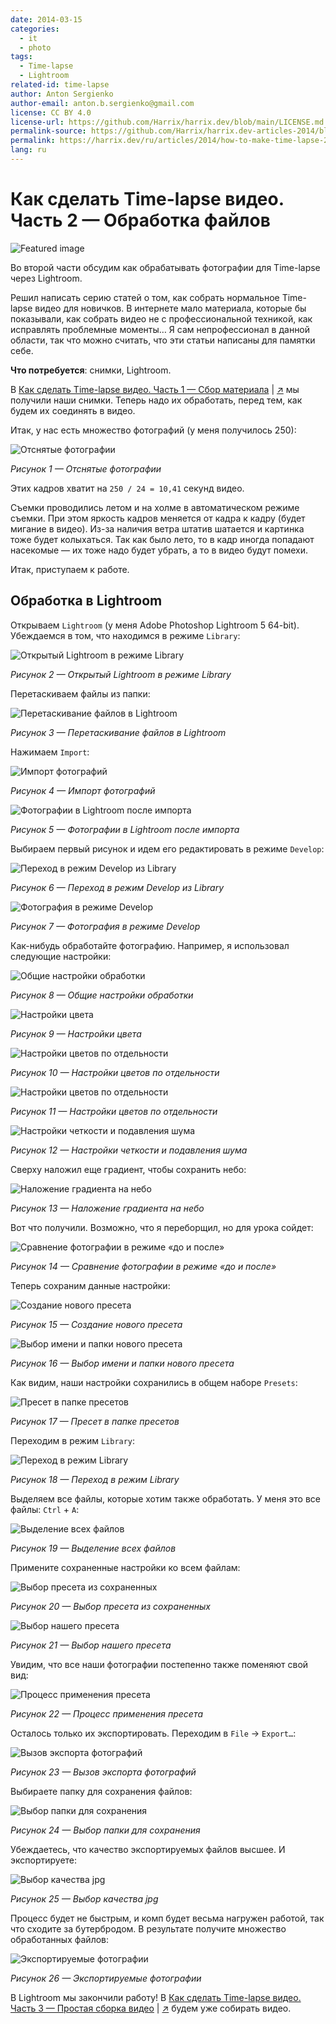 ```yaml
---
date: 2014-03-15
categories:
  - it
  - photo
tags:
  - Time-lapse
  - Lightroom
related-id: time-lapse
author: Anton Sergienko
author-email: anton.b.sergienko@gmail.com
license: CC BY 4.0
license-url: https://github.com/Harrix/harrix.dev/blob/main/LICENSE.md
permalink-source: https://github.com/Harrix/harrix.dev-articles-2014/blob/main/how-to-make-time-lapse-2/how-to-make-time-lapse-2.md
permalink: https://harrix.dev/ru/articles/2014/how-to-make-time-lapse-2/
lang: ru
---
```


# Как сделать Time-lapse видео. Часть 2 — Обработка файлов

![Featured image](featured-image.svg)

Во второй части обсудим как обрабатывать фотографии для Time-lapse через Lightroom.

Решил написать серию статей о том, как собрать нормальное Time-lapse видео для новичков. В интернете мало материала, которые бы показывали, как собрать видео не с профессиональной техникой, как исправлять проблемные моменты… Я сам непрофессионал в данной области, так что можно считать, что эти статьи написаны для памятки себе.

**Что потребуется**: снимки, Lightroom.

В [Как сделать Time-lapse видео. Часть 1 — Сбор материала](https://github.com/Harrix/harrix.dev-articles-2014/blob/main/how-to-make-time-lapse-1/how-to-make-time-lapse-1.md) | [↗️](https://harrix.dev/ru/articles/2014/how-to-make-time-lapse-1/) мы получили наши снимки. Теперь надо их обработать, перед тем, как будем их соединять в видео.

Итак, у нас есть множество фотографий (у меня получилось 250):

![Отснятые фотографии](img/lightroom_01.png)

_Рисунок 1 — Отснятые фотографии_

Этих кадров хватит на `250 / 24 = 10,41` секунд видео.

Съемки проводились летом и на холме в автоматическом режиме съемки. При этом яркость кадров меняется от кадра к кадру (будет мигание в видео). Из-за наличия ветра штатив шатается и картинка тоже будет колыхаться. Так как было лето, то в кадр иногда попадают насекомые — их тоже надо будет убрать, а то в видео будут помехи.

Итак, приступаем к работе.

## Обработка в Lightroom

Открываем `Lightroom` (у меня Adobe Photoshop Lightroom 5 64-bit). Убеждаемся в том, что находимся в режиме `Library`:

![Открытый Lightroom в режиме Library](img/lightroom_02.png)

_Рисунок 2 — Открытый Lightroom в режиме Library_

Перетаскиваем файлы из папки:

![Перетаскивание файлов в Lightroom](img/lightroom_03.png)

_Рисунок 3 — Перетаскивание файлов в Lightroom_

Нажимаем `Import`:

![Импорт фотографий](img/lightroom_04.png)

_Рисунок 4 — Импорт фотографий_

![Фотографии в Lightroom после импорта](img/lightroom_05.png)

_Рисунок 5 — Фотографии в Lightroom после импорта_

Выбираем первый рисунок и идем его редактировать в режиме `Develop`:

![Переход в режим Develop из Library](img/lightroom_06.png)

_Рисунок 6 — Переход в режим Develop из Library_

![Фотография в режиме Develop](img/lightroom_07.png)

_Рисунок 7 — Фотография в режиме Develop_

Как-нибудь обработайте фотографию. Например, я использовал следующие настройки:

![Общие настройки обработки](img/lightroom_08.png)

_Рисунок 8 — Общие настройки обработки_

![Настройки цвета](img/lightroom_09.png)

_Рисунок 9 — Настройки цвета_

![Настройки цветов по отдельности](img/lightroom_10.png)

_Рисунок 10 — Настройки цветов по отдельности_

![Настройки цветов по отдельности](img/lightroom_11.png)

_Рисунок 11 — Настройки цветов по отдельности_

![Настройки четкости и подавления шума](img/lightroom_12.png)

_Рисунок 12 — Настройки четкости и подавления шума_

Сверху наложил еще градиент, чтобы сохранить небо:

![Наложение градиента на небо](img/lightroom_13.png)

_Рисунок 13 — Наложение градиента на небо_

Вот что получили. Возможно, что я переборщил, но для урока сойдет:

![Сравнение фотографии в режиме «до и после»](img/lightroom_14.png)

_Рисунок 14 — Сравнение фотографии в режиме «до и после»_

Теперь сохраним данные настройки:

![Создание нового пресета](img/lightroom_15.png)

_Рисунок 15 — Создание нового пресета_

![Выбор имени и папки нового пресета](img/lightroom_16.png)

_Рисунок 16 — Выбор имени и папки нового пресета_

Как видим, наши настройки сохранились в общем наборе `Presets`:

![Пресет в папке пресетов](img/lightroom_17.png)

_Рисунок 17 — Пресет в папке пресетов_

Переходим в режим `Library`:

![Переход в режим Library](img/lightroom_18.png)

_Рисунок 18 — Переход в режим Library_

Выделяем все файлы, которые хотим также обработать. У меня это все файлы: `Ctrl` + `A`:

![Выделение всех файлов](img/lightroom_19.png)

_Рисунок 19 — Выделение всех файлов_

Примените сохраненные настройки ко всем файлам:

![Выбор пресета из сохраненных](img/lightroom_20.png)

_Рисунок 20 — Выбор пресета из сохраненных_

![Выбор нашего пресета](img/lightroom_21.png)

_Рисунок 21 — Выбор нашего пресета_

Увидим, что все наши фотографии постепенно также поменяют свой вид:

![Процесс применения пресета](img/lightroom_22.png)

_Рисунок 22 — Процесс применения пресета_

Осталось только их экспортировать. Переходим в `File` → `Export…`:

![Вызов экспорта фотографий](img/lightroom_23.png)

_Рисунок 23 — Вызов экспорта фотографий_

Выбираете папку для сохранения файлов:

![Выбор папки для сохранения](img/lightroom_24.png)

_Рисунок 24 — Выбор папки для сохранения_

Убеждаетесь, что качество экспортируемых файлов высшее. И экспортируете:

![Выбор качества jpg](img/lightroom_25.png)

_Рисунок 25 — Выбор качества jpg_

Процесс будет не быстрым, и комп будет весьма нагружен работой, так что сходите за бутербродом. В результате получите множество обработанных файлов:

![Экспортируемые фотографии](img/lightroom_26.png)

_Рисунок 26 — Экспортируемые фотографии_

В Lightroom мы закончили работу! В [Как сделать Time-lapse видео. Часть 3 — Простая сборка видео](https://github.com/Harrix/harrix.dev-articles-2014/blob/main/how-to-make-time-lapse-3/how-to-make-time-lapse-3.md) | [↗️](https://harrix.dev/ru/articles/2014/how-to-make-time-lapse-3/) будем уже собирать видео.
